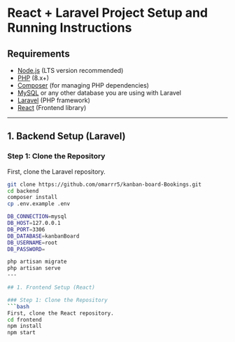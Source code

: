 # React + Laravel Project Setup and Running Instructions

## Requirements

- [Node.js](https://nodejs.org/en/) (LTS version recommended)
- [PHP](https://www.php.net/) (8.x+)
- [Composer](https://getcomposer.org/) (for managing PHP dependencies)
- [MySQL](https://www.mysql.com/) or any other database you are using with Laravel
- [Laravel](https://laravel.com/docs) (PHP framework)
- [React](https://reactjs.org/) (Frontend library)

---

## 1. Backend Setup (Laravel)

### Step 1: Clone the Repository

First, clone the Laravel repository.

```bash
git clone https://github.com/omarrr5/kanban-board-Bookings.git
cd backend
composer install
cp .env.example .env

DB_CONNECTION=mysql
DB_HOST=127.0.0.1
DB_PORT=3306
DB_DATABASE=kanbanBoard
DB_USERNAME=root
DB_PASSWORD=

php artisan migrate
php artisan serve
---

## 1. Frontend Setup (React)

### Step 1: Clone the Repository
```bash
First, clone the React repository.
cd frontend
npm install
npm start


